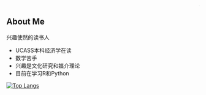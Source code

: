 <img align="right" src="https://s3.bmp.ovh/imgs/2022/01/3c626eb05366bb80.png" style="zoom:5%;" />

## About Me

兴趣使然的读书人

- UCASS本科经济学在读
- 数学苦手
- 兴趣是文化研究和媒介理论
- 目前在学习R和Python

[![Top Langs](https://github-readme-stats.vercel.app/api/top-langs/?username=Shinki0325&layout=compact)](https://github.com/anuraghazra/github-readme-stats)
